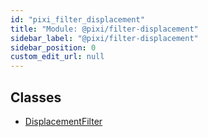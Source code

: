 ```yaml
---
id: "pixi_filter_displacement"
title: "Module: @pixi/filter-displacement"
sidebar_label: "@pixi/filter-displacement"
sidebar_position: 0
custom_edit_url: null
---
```


## Classes

- [DisplacementFilter](../classes/pixi_filter_displacement.DisplacementFilter.md)
